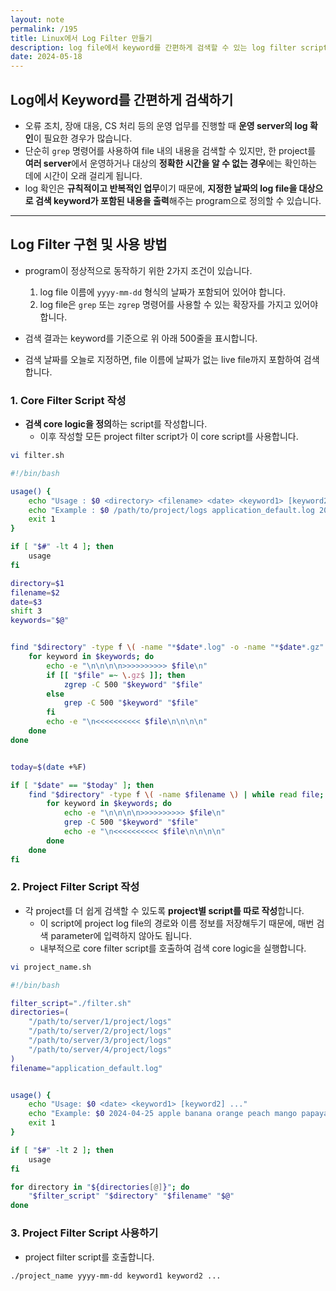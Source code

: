 ```yaml
---
layout: note
permalink: /195
title: Linux에서 Log Filter 만들기
description: log file에서 keyword를 간편하게 검색할 수 있는 log filter script를 작성합니다.
date: 2024-05-18
---
```



## Log에서 Keyword를 간편하게 검색하기

- 오류 조치, 장애 대응, CS 처리 등의 운영 업무를 진행할 때 **운영 server의 log 확인**이 필요한 경우가 많습니다.
- 단순히 `grep` 명령어를 사용하여 file 내의 내용을 검색할 수 있지만, 한 project를 **여러 server**에서 운영하거나 대상의 **정확한 시간을 알 수 없는 경우**에는 확인하는 데에 시간이 오래 걸리게 됩니다.
- log 확인은 **규칙적이고 반복적인 업무**이기 때문에, **지정한 날짜의 log file을 대상으로 검색 keyword가 포함된 내용을 출력**해주는 program으로 정의할 수 있습니다.


---


## Log Filter 구현 및 사용 방법

- program이 정상적으로 동작하기 위한 2가지 조건이 있습니다.
    1. log file 이름에 `yyyy-mm-dd` 형식의 날짜가 포함되어 있어야 합니다.
    2. log file은 `grep` 또는 `zgrep` 명령어를 사용할 수 있는 확장자를 가지고 있어야 합니다.

- 검색 결과는 keyword를 기준으로 위 아래 500줄을 표시합니다.

- 검색 날짜를 오늘로 지정하면, file 이름에 날짜가 없는 live file까지 포함하여 검색합니다.


### 1. Core Filter Script 작성

- **검색 core logic을 정의**하는 script를 작성합니다.
    - 이후 작성할 모든 project filter script가 이 core script를 사용합니다.

```sh
vi filter.sh
```

```sh
#!/bin/bash

usage() {
    echo "Usage : $0 <directory> <filename> <date> <keyword1> [keyword2] ..."
    echo "Example : $0 /path/to/project/logs application_default.log 2024-04-25 apple banana orange peach mango papaya"
    exit 1
}

if [ "$#" -lt 4 ]; then
    usage
fi

directory=$1
filename=$2
date=$3
shift 3
keywords="$@"


find "$directory" -type f \( -name "*$date*.log" -o -name "*$date*.gz" \) | while read file; do
    for keyword in $keywords; do
        echo -e "\n\n\n\n>>>>>>>>>> $file\n"
        if [[ "$file" =~ \.gz$ ]]; then
            zgrep -C 500 "$keyword" "$file"
        else
            grep -C 500 "$keyword" "$file"
        fi
        echo -e "\n<<<<<<<<<< $file\n\n\n\n"
    done
done


today=$(date +%F)

if [ "$date" == "$today" ]; then
    find "$directory" -type f \( -name $filename \) | while read file; do
        for keyword in $keywords; do
            echo -e "\n\n\n\n>>>>>>>>>> $file\n"
            grep -C 500 "$keyword" "$file"
            echo -e "\n<<<<<<<<<< $file\n\n\n\n"
        done
    done
fi
```


### 2. Project Filter Script 작성

- 각 project를 더 쉽게 검색할 수 있도록 **project별 script를 따로 작성**합니다.
    - 이 script에 project log file의 경로와 이름 정보를 저장해두기 때문에, 매번 검색 parameter에 입력하지 않아도 됩니다.
    - 내부적으로 core filter script를 호출하여 검색 core logic을 실행합니다.

```sh
vi project_name.sh
```

```sh
#!/bin/bash

filter_script="./filter.sh"
directories=(
    "/path/to/server/1/project/logs"
    "/path/to/server/2/project/logs"
    "/path/to/server/3/project/logs"
    "/path/to/server/4/project/logs"
)
filename="application_default.log"


usage() {
    echo "Usage: $0 <date> <keyword1> [keyword2] ..."
    echo "Example: $0 2024-04-25 apple banana orange peach mango papaya"
    exit 1
}

if [ "$#" -lt 2 ]; then
    usage
fi

for directory in "${directories[@]}"; do
    "$filter_script" "$directory" "$filename" "$@"
done
```


### 3. Project Filter Script 사용하기

- project filter script를 호출합니다.

```sh
./project_name yyyy-mm-dd keyword1 keyword2 ...
```
